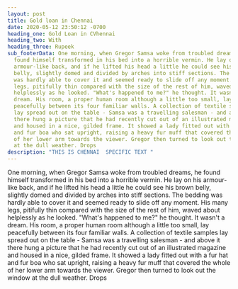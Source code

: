 ```yaml
---
layout: post
title: Gold loan in Chennai
date: 2020-05-12 23:50:12 -0700
heading_one: Gold Loan in CVhennai
heading_two: With
heading_three: Rupeek
sub_footerData: One morning, when Gregor Samsa woke from troubled dreams, he
  found himself transformed in his bed into a horrible vermin. He lay on his
  armour-like back, and if he lifted his head a little he could see his brown
  belly, slightly domed and divided by arches into stiff sections. The bedding
  was hardly able to cover it and seemed ready to slide off any moment. His many
  legs, pitifully thin compared with the size of the rest of him, waved about
  helplessly as he looked. "What's happened to me?" he thought. It wasn't a
  dream. His room, a proper human room although a little too small, lay
  peacefully between its four familiar walls. A collection of textile samples
  lay spread out on the table - Samsa was a travelling salesman - and above it
  there hung a picture that he had recently cut out of an illustrated magazine
  and housed in a nice, gilded frame. It showed a lady fitted out with a fur hat
  and fur boa who sat upright, raising a heavy fur muff that covered the whole
  of her lower arm towards the viewer. Gregor then turned to look out the window
  at the dull weather. Drops
description: "THIS IS CHENNAI  SPECIFIC TEXT "
---
```

One morning, when Gregor Samsa woke from troubled dreams, he found himself transformed in his bed into a horrible vermin. He lay on his armour-like back, and if he lifted his head a little he could see his brown belly, slightly domed and divided by arches into stiff sections. The bedding was hardly able to cover it and seemed ready to slide off any moment. His many legs, pitifully thin compared with the size of the rest of him, waved about helplessly as he looked. "What's happened to me?" he thought. It wasn't a dream. His room, a proper human room although a little too small, lay peacefully between its four familiar walls. A collection of textile samples lay spread out on the table - Samsa was a travelling salesman - and above it there hung a picture that he had recently cut out of an illustrated magazine and housed in a nice, gilded frame. It showed a lady fitted out with a fur hat and fur boa who sat upright, raising a heavy fur muff that covered the whole of her lower arm towards the viewer. Gregor then turned to look out the window at the dull weather. Drops

